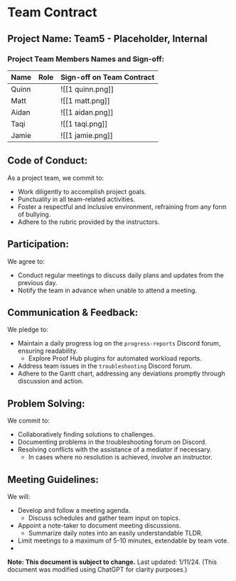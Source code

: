 # Team Contract

## Project Name: Team5 - Placeholder, Internal
### Project Team Members Names and Sign-off:
| **Name** | **Role** | **Sign-off on Team Contract** |
| -------- | -------- | ----------------------------- |
| Quinn    |          | ![[1 quinn.png]]              |
| Matt     |          | ![[1 matt.png]]               |
| Aidan    |          | ![[1 aidan.png]]              |
| Taqi     |          | ![[1 taqi.png]]               |
| Jamie    |          | ![[1 jamie.png]]              |

## Code of Conduct:
As a project team, we commit to:
- Work diligently to accomplish project goals.
- Punctuality in all team-related activities.
- Foster a respectful and inclusive environment, refraining from any form of bullying.
- Adhere to the rubric provided by the instructors.
## Participation:
We agree to:
- Conduct regular meetings to discuss daily plans and updates from the previous day.
- Notify the team in advance when unable to attend a meeting.
## Communication & Feedback:
We pledge to:
- Maintain a daily progress log on the `progress-reports` Discord forum, ensuring readability.
    - Explore Proof Hub plugins for automated workload reports.
- Address team issues in the `troubleshooting` Discord forum.
- Adhere to the Gantt chart, addressing any deviations promptly through discussion and action.
## Problem Solving:
We commit to:
- Collaboratively finding solutions to challenges.
- Documenting problems in the troubleshooting forum on Discord.
- Resolving conflicts with the assistance of a mediator if necessary.
    - In cases where no resolution is achieved, involve an instructor.
## Meeting Guidelines:
We will:
- Develop and follow a meeting agenda.
    - Discuss schedules and gather team input on topics.
- Appoint a note-taker to document meeting discussions.
    - Summarize daily notes into an easily understandable TLDR.
- Limit meetings to a maximum of 5-10 minutes, extendable by team vote.
- 
**Note: This document is subject to change.** Last updated: 1/11/24.
(This document was modified using ChatGPT for clarity purposes.)